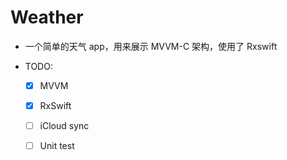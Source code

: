 # Weather

* 一个简单的天气 app，用来展示 MVVM-C 架构，使用了 Rxswift

* TODO:
  - [x] MVVM
  - [x] RxSwift
  - [ ] iCloud sync
  - [ ] Unit test

